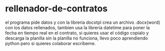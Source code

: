 # rellenador-de-contratos
el programa pide datos y con la libreria docxtpl crea un archivo .docx(word) con los datos rellenados,
tambien usa la libreria datetime para poner la fecha en tiempo real en el contrato,
si quieres usar el código copialo y descarga la planilla sin la planilla no funciona, llevo poco aprendiendo python pero si quieres colaborar escríbeme.
